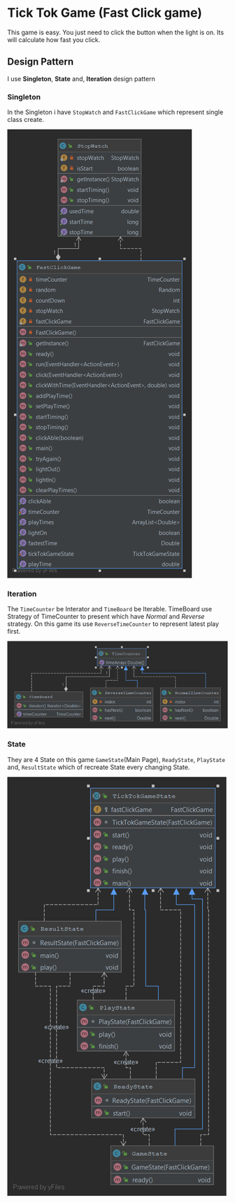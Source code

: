# Tick Tok Game (Fast Click game)

This game is easy. You just need to click the button when the light is
on. Its will calculate how fast you click.

## Design Pattern
I use **Singleton**, **State** and, **Iteration** design pattern

### Singleton
In the Singleton i have `StopWatch` and `FastClickGame` which represent 
single class create.

![](uml/image/Singleton.png)

### Iteration
The `TimeCounter` be Interator and `TimeBoard` be Iterable. TimeBoard use
Strategy of TimeCounter to present which have *Normal* and *Reverse* strategy.
On this game its use `ReverseTimeCounter` to represent latest play first.

![](uml/image/Iterator.png)

### State
They are 4 State on this game `GameState`(Main Page), `ReadyState`, `PlayState`
and, `ResultState` which of recreate State every changing State.

![](uml/image/State.png)
